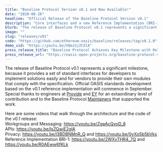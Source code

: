 ```yaml
---
title: "Baseline Protocol Version v0.1 and Now Available!"
date: "2020-08-26"
headline: "Official Release of the Baseline Protocol Version v0.1"
description: "Core interfaces and a new Reference Implementation (BRI-1) make it easy to build baselined solutions and baseline your products"
blurb: "The release of Baseline Protocol v0.1 represents a significant milestone, because it provides a set of standard interfaces for developers to implement solutions easily and for vendors to provide their own modules that comply with the specification..."
image: ""
slug: "releases/v01"
code: "https://github.com/ethereum-oasis/baseline/releases/tag/v0.1.0"
demo_vid: "https://youtu.be/VQesSjZCXlA"
press_release_title: "Baseline Protocol Achieves Key Milestone with Release of v0.1 Implementation for Enterprise IT and the Ethereum Public Blockchain"
press_release_url: "https://oasis-open-projects.org/baseline-protocol-v01/"
---
```

The release of Baseline Protocol v0.1 represents a significant milestone, because it provides a set of standard interfaces for developers to implement solutions easily and for vendors to provide their own modules that comply with the specification. Official OASIS standards development based on the v0.1 reference implementation will commence in September. Special thanks to engineers at [Provide](https://provide.services) and [EY](https://ey.com) for an extaordinary level of contribution and to the Baseline Protocol [Maintainers](https://docs.baseline-protocol.org/community-leaders) that supported the work.

Here are some videos that walk through the architecture and the code of the v0.1 release:  
Workgroups and Messaging: https://youtu.be/ZgaAcQvoD_8  
APIs: https://youtu.be/lsZQwiE2glA  
Privacy: https://youtu.be/l3BDBNMnR_Q and https://youtu.be/0vXoSb5bVks  
Reference Implementation BRI-1: https://youtu.be/2WXvTHR4_7Q and https://youtu.be/R0AEww6fKLk  
